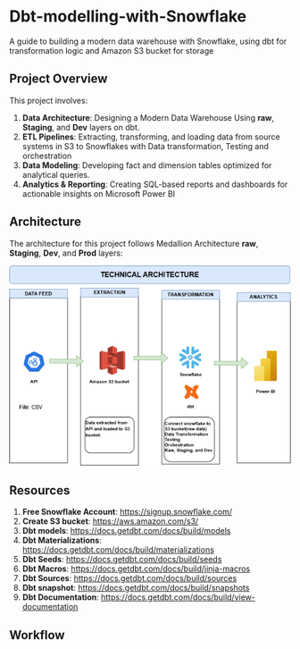 # Dbt-modelling-with-Snowflake
A guide to building a modern data warehouse with Snowflake, using dbt for transformation logic and Amazon S3 bucket for storage



## Project Overview

This project involves:

1. **Data Architecture**: Designing a Modern Data Warehouse Using **raw**, **Staging**, and **Dev** layers on dbt.
2. **ETL Pipelines**: Extracting, transforming, and loading data from source systems in S3 to Snowflakes with Data transformation, Testing and orchestration
3. **Data Modeling**: Developing fact and dimension tables optimized for analytical queries.
4. **Analytics & Reporting**: Creating SQL-based reports and dashboards for actionable insights on Microsoft Power BI


## Architecture

The architecture for this project follows Medallion Architecture **raw**, **Staging**, **Dev**, and **Prod** layers:

![Data Architecture](images/dbt_snowflake.png)


## Resources
1. **Free Snowflake Account**: https://signup.snowflake.com/
2. **Create S3 bucket**: https://aws.amazon.com/s3/
3. **Dbt models**: https://docs.getdbt.com/docs/build/models
4. **Dbt Materializations**: https://docs.getdbt.com/docs/build/materializations
5. **Dbt Seeds**: https://docs.getdbt.com/docs/build/seeds
6. **Dbt Macros**: https://docs.getdbt.com/docs/build/jinja-macros
7. **Dbt Sources**: https://docs.getdbt.com/docs/build/sources
8. **Dbt snapshot**: https://docs.getdbt.com/docs/build/snapshots
9. **Dbt Documentation**: https://docs.getdbt.com/docs/build/view-documentation


## Workflow
